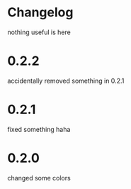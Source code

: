 # Changelog

nothing useful is here

# 0.2.2

accidentally removed something in 0.2.1

# 0.2.1

fixed something haha

# 0.2.0

changed some colors